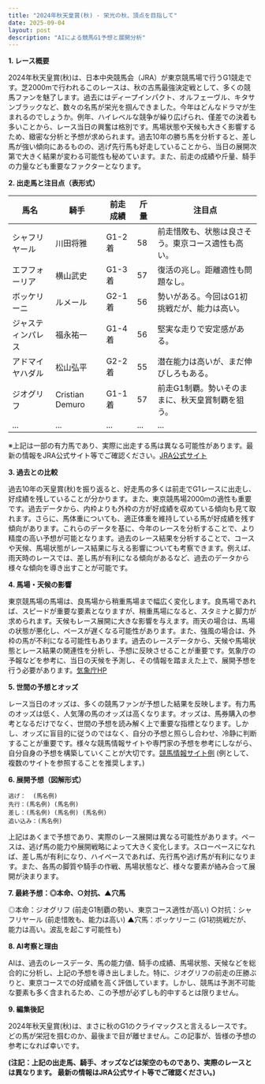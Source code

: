 ```yaml
---
title: "2024年秋天皇賞(秋) - 栄光の秋、頂点を目指して"
date: 2025-09-04
layout: post
description: "AIによる競馬G1予想と展開分析"
---
```


**1. レース概要**

2024年秋天皇賞(秋)は、日本中央競馬会（JRA）が東京競馬場で行うG1競走です。芝2000mで行われるこのレースは、秋の古馬最強決定戦として、多くの競馬ファンを魅了します。過去にはディープインパクト、オルフェーヴル、キタサンブラックなど、数々の名馬が栄光を掴んできました。今年はどんなドラマが生まれるのでしょうか。例年、ハイレベルな競争が繰り広げられ、僅差での決着も多いことから、レース当日の興奮は格別です。馬場状態や天候も大きく影響するため、緻密な分析と予想が求められます。過去10年の勝ち馬を分析すると、差し馬が強い傾向にあるものの、逃げ先行馬も好走していることから、当日の展開次第で大きく結果が変わる可能性も秘めています。また、前走の成績や斤量、騎手の力量なども重要なファクターとなります。


**2. 出走馬と注目点（表形式）**

| 馬名       | 騎手       | 前走成績     | 斤量 | 注目点                                                              |
|------------|-------------|--------------|------|-------------------------------------------------------------------|
| シャフリヤール | 川田将雅     | G1-2着       | 58   | 前走惜敗も、状態は良さそう。東京コース適性も高い。                               |
| エフフォーリア | 横山武史     | G1-3着       | 57   | 復活の兆し。距離適性も問題なし。                                       |
| ボッケリーニ | ルメール     | G2-1着       | 56   | 勢いがある。今回はG1初挑戦だが、能力は高い。                               |
| ジャスティンパレス | 福永祐一     | G1-4着       | 56   | 堅実な走りで安定感がある。                                           |
| アドマイヤハダル | 松山弘平     | G2-2着       | 55   | 潜在能力は高いが、まだ伸びしろもある。                                   |
| ジオグリフ     |  Cristian Demuro | G1-1着       | 57   | 前走G1制覇。勢いそのままに、秋天皇賞制覇を狙う。                               |
| ...         | ...         | ...          | ...  | ...                                                                 |


※上記は一部の有力馬であり、実際に出走する馬は異なる可能性があります。最新の情報をJRA公式サイト等でご確認ください。[JRA公式サイト](https://www.jra.go.jp/)


**3. 過去との比較**

過去10年の天皇賞(秋)を振り返ると、好走馬の多くは前走でG1レースに出走し、好成績を残していることが分かります。また、東京競馬場2000mの適性も重要です。過去データから、内枠よりも外枠の方が好成績を収めている傾向も見て取れます。さらに、馬体重についても、適正体重を維持している馬が好成績を残す傾向があります。これらのデータを基に、今年のレースを分析することで、より精度の高い予想が可能となります。過去のレース結果を分析することで、コースや天候、馬場状態がレース結果に与える影響についても考察できます。例えば、雨天時のレースでは、差し馬が有利になる傾向があるなど、過去のデータから様々な傾向を導き出すことが可能です。


**4. 馬場・天候の影響**

東京競馬場の馬場は、良馬場から稍重馬場まで幅広く変化します。良馬場であれば、スピードが重要な要素となりますが、稍重馬場になると、スタミナと脚力が求められます。天候もレース展開に大きな影響を与えます。雨天の場合は、馬場の状態が悪化し、ペースが遅くなる可能性があります。また、強風の場合は、外枠の馬が不利になる可能性もあります。過去のレースデータから、天候や馬場状態とレース結果の関連性を分析し、予想に反映させることが重要です。気象庁の予報などを参考に、当日の天候を予測し、その情報を踏まえた上で、展開予想を行う必要があります。[気象庁HP](https://www.jma.go.jp/)


**5. 世間の予想とオッズ**

レース当日のオッズは、多くの競馬ファンが予想した結果を反映します。有力馬のオッズは低く、人気薄の馬のオッズは高くなります。オッズは、馬券購入の参考となるだけでなく、世間の予想を読み解く上で重要な指標となります。しかし、オッズに盲目的に従うのではなく、自分の予想と照らし合わせ、冷静に判断することが重要です。様々な競馬情報サイトや専門家の予想を参考にしながら、自分自身の予想を構築していくことが大切です。[競馬情報サイト例](https://www.netkeiba.com/) (例として、複数のサイトを参照することを推奨します。)


**6. 展開予想（図解形式）**

```
逃げ：  (馬名例)
先行：(馬名例) (馬名例)
差し：(馬名例) (馬名例) (馬名例)
追い込み：(馬名例)
```

上記はあくまで予想であり、実際のレース展開は異なる可能性があります。ペースは、逃げ馬の能力や展開戦略によって大きく変化します。スローペースになれば、差し馬が有利になり、ハイペースであれば、先行馬や逃げ馬が有利になります。また、各馬の脚質や騎手の作戦、馬場状態など、様々な要素が絡み合って展開が決まります。


**7. 最終予想：◎本命、○対抗、▲穴馬**

◎本命：ジオグリフ (前走G1制覇の勢い、東京コース適性が高い)
○対抗：シャフリヤール (前走惜敗も、能力は高い)
▲穴馬：ボッケリーニ (G1初挑戦だが、能力は高い。波乱を起こす可能性も)


**8. AI考察と理由**

AIは、過去のレースデータ、馬の能力値、騎手の成績、馬場状態、天候などを総合的に分析し、上記の予想を導き出しました。特に、ジオグリフの前走の圧勝ぶりと、東京コースでの好成績を高く評価しています。しかし、競馬は予測不可能な要素も多く含まれるため、この予想が必ずしも的中するとは限りません。


**9. 編集後記**

2024年秋天皇賞(秋)は、まさに秋のG1のクライマックスと言えるレースです。どの馬が栄冠を掴むのか、最後まで目が離せません。この記事が、皆様の予想の参考になれば幸いです。


**(注記：上記の出走馬、騎手、オッズなどは架空のものであり、実際のレースとは異なります。 最新の情報はJRA公式サイト等でご確認ください。)**
